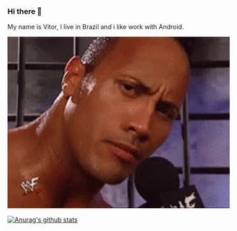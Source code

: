 ### Hi there 👋

My name is Vitor, I live in Brazil and i like work with Android.

![](therock.gif)

[![Anurag's github stats](https://github-readme-stats.vercel.app/api?username=vitor00almei&show_icons=true&theme=material-palenight)](https://github.com/anuraghazra/github-readme-stats)

<!--
**vitor00almei/vitor00almei** is a ✨ _special_ ✨ repository because its `README.md` (this file) appears on your GitHub profile.

Here are some ideas to get you started:

- 🔭 I’m currently working on ...
- 🌱 I’m currently learning ...
- 👯 I’m looking to collaborate on ...
- 🤔 I’m looking for help with ...
- 💬 Ask me about ...
- 📫 How to reach me: ...
- 😄 Pronouns: ...
- ⚡ Fun fact: ...
-->
